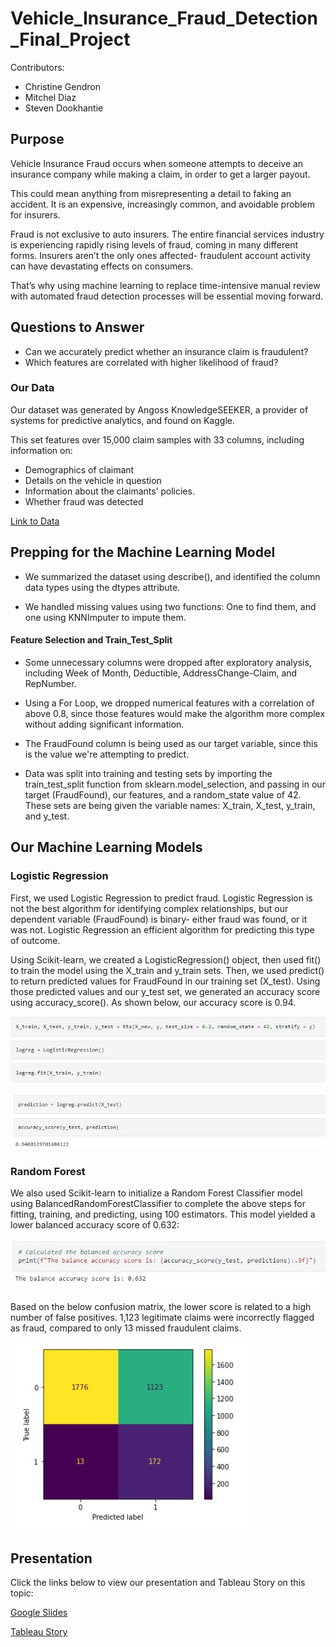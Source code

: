 # Vehicle_Insurance_Fraud_Detection_Final_Project

Contributors:

- Christine Gendron
- Mitchel Diaz
- Steven Dookhantie

## Purpose

Vehicle Insurance Fraud occurs when someone attempts to deceive an insurance company while making a claim, in order to get a larger payout.

This could mean anything from misrepresenting a detail to faking an accident. It is an expensive, increasingly common, and avoidable problem for insurers.

Fraud is not exclusive to auto insurers. The entire financial services industry is experiencing rapidly rising levels of fraud, coming in many different forms. Insurers aren’t the only ones affected- fraudulent account activity can have devastating effects on consumers.

That’s why using machine learning to replace time-intensive manual review with automated fraud detection processes will be essential moving forward.

## Questions to Answer

- Can we accurately predict whether an insurance claim is fraudulent?
- Which features are correlated with higher likelihood of fraud?

### Our Data

Our dataset was generated by Angoss KnowledgeSEEKER, a provider of systems for predictive analytics, and found on Kaggle.

This set features over 15,000 claim samples with 33 columns, including information on:

- Demographics of claimant
- Details on the vehicle in question
- Information about the claimants’ policies.
- Whether fraud was detected

[Link to Data](https://www.kaggle.com/datasets/khusheekapoor/vehicle-insurance-fraud-detection)

## Prepping for the Machine Learning Model

- We summarized the dataset using describe(), and identified the column data types using the dtypes attribute.

- We handled missing values using two functions: One to find them, and one using KNNImputer to impute them.

#### Feature Selection and Train_Test_Split

- Some unnecessary columns were dropped after exploratory analysis, including Week of Month, Deductible, AddressChange-Claim, and RepNumber.

- Using a For Loop, we dropped numerical features with a correlation of above 0.8, since those features would make the algorithm more complex without adding significant information.

- The FraudFound column is being used as our target variable, since this is the value we're attempting to predict.

- Data was split into training and testing sets by importing the train_test_split function from sklearn.model_selection, and passing in our target (FraudFound), our features, and a random_state value of 42. These sets are being given the variable names: X_train, X_test, y_train, and y_test.

## Our Machine Learning Models

### Logistic Regression

First, we used Logistic Regression to predict fraud. Logistic Regression is not the best algorithm for identifying complex relationships, but our dependent variable (FraudFound) is binary- either fraud was found, or it was not. Logistic Regression an efficient algorithm for predicting this type of outcome.

Using Scikit-learn, we created a LogisticRegression() object, then used fit() to train the model using the X_train and y_train sets. Then, we used predict() to return predicted values for FraudFound in our training set (X_test). Using those predicted values and our y_test set, we generated an accuracy score using accuracy_score(). As shown below, our accuracy score is 0.94.

![tts_fit](images/tts_fit.jpg)

![acc_score](images/acc_score.jpg)

### Random Forest

We also used Scikit-learn to initialize a Random Forest Classifier model using BalancedRandomForestClassifier to complete the above steps for fitting, training, and predicting, using 100 estimators. This model yielded a lower balanced accuracy score of 0.632:

![rfc_acc_score](images/acc_score_rfc.jpg)

Based on the below confusion matrix, the lower score is related to a high number of false positives. 1,123 legitimate claims were incorrectly flagged as fraud, compared to only 13 missed fraudulent claims.

![confusion_matrix](images/confusion_matrix.jpg)

## Presentation

Click the links below to view our presentation and Tableau Story on this topic:

[Google Slides](https://docs.google.com/presentation/d/1seDY3_Q9IZwSew6P-d4DhcwpT5R2ONvDfI21CGmWDHc/edit#slide=id.g14d5c27d989_3_0)

[Tableau Story](https://public.tableau.com/views/VehicleInsuranceFraudStory/Story1?:language=en-US&:display_count=n&:origin=viz_share_link)
